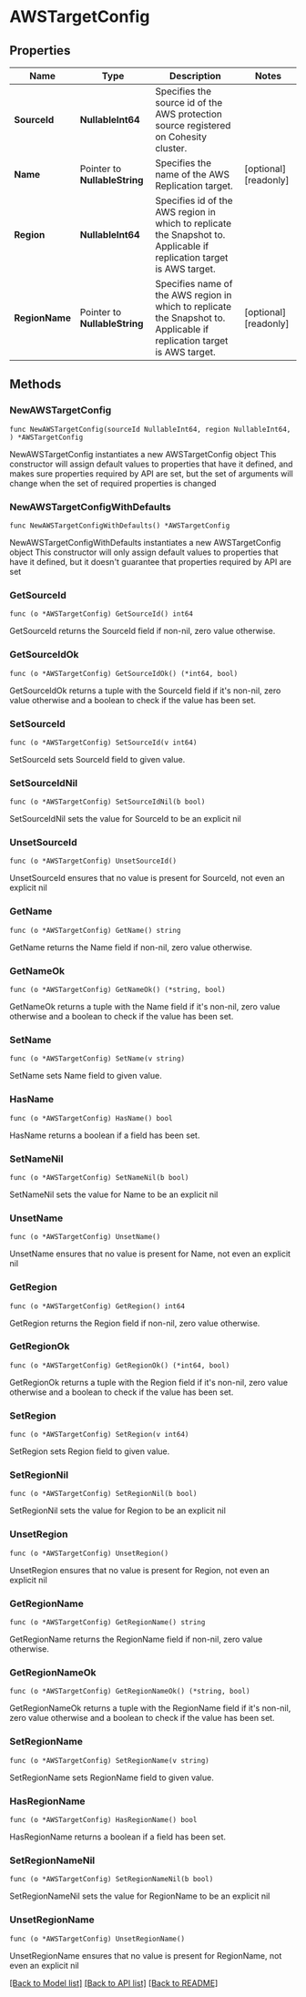 # AWSTargetConfig

## Properties

Name | Type | Description | Notes
------------ | ------------- | ------------- | -------------
**SourceId** | **NullableInt64** | Specifies the source id of the AWS protection source registered on Cohesity cluster. | 
**Name** | Pointer to **NullableString** | Specifies the name of the AWS Replication target. | [optional] [readonly] 
**Region** | **NullableInt64** | Specifies id of the AWS region in which to replicate the Snapshot to. Applicable if replication target is AWS target. | 
**RegionName** | Pointer to **NullableString** | Specifies name of the AWS region in which to replicate the Snapshot to. Applicable if replication target is AWS target. | [optional] [readonly] 

## Methods

### NewAWSTargetConfig

`func NewAWSTargetConfig(sourceId NullableInt64, region NullableInt64, ) *AWSTargetConfig`

NewAWSTargetConfig instantiates a new AWSTargetConfig object
This constructor will assign default values to properties that have it defined,
and makes sure properties required by API are set, but the set of arguments
will change when the set of required properties is changed

### NewAWSTargetConfigWithDefaults

`func NewAWSTargetConfigWithDefaults() *AWSTargetConfig`

NewAWSTargetConfigWithDefaults instantiates a new AWSTargetConfig object
This constructor will only assign default values to properties that have it defined,
but it doesn't guarantee that properties required by API are set

### GetSourceId

`func (o *AWSTargetConfig) GetSourceId() int64`

GetSourceId returns the SourceId field if non-nil, zero value otherwise.

### GetSourceIdOk

`func (o *AWSTargetConfig) GetSourceIdOk() (*int64, bool)`

GetSourceIdOk returns a tuple with the SourceId field if it's non-nil, zero value otherwise
and a boolean to check if the value has been set.

### SetSourceId

`func (o *AWSTargetConfig) SetSourceId(v int64)`

SetSourceId sets SourceId field to given value.


### SetSourceIdNil

`func (o *AWSTargetConfig) SetSourceIdNil(b bool)`

 SetSourceIdNil sets the value for SourceId to be an explicit nil

### UnsetSourceId
`func (o *AWSTargetConfig) UnsetSourceId()`

UnsetSourceId ensures that no value is present for SourceId, not even an explicit nil
### GetName

`func (o *AWSTargetConfig) GetName() string`

GetName returns the Name field if non-nil, zero value otherwise.

### GetNameOk

`func (o *AWSTargetConfig) GetNameOk() (*string, bool)`

GetNameOk returns a tuple with the Name field if it's non-nil, zero value otherwise
and a boolean to check if the value has been set.

### SetName

`func (o *AWSTargetConfig) SetName(v string)`

SetName sets Name field to given value.

### HasName

`func (o *AWSTargetConfig) HasName() bool`

HasName returns a boolean if a field has been set.

### SetNameNil

`func (o *AWSTargetConfig) SetNameNil(b bool)`

 SetNameNil sets the value for Name to be an explicit nil

### UnsetName
`func (o *AWSTargetConfig) UnsetName()`

UnsetName ensures that no value is present for Name, not even an explicit nil
### GetRegion

`func (o *AWSTargetConfig) GetRegion() int64`

GetRegion returns the Region field if non-nil, zero value otherwise.

### GetRegionOk

`func (o *AWSTargetConfig) GetRegionOk() (*int64, bool)`

GetRegionOk returns a tuple with the Region field if it's non-nil, zero value otherwise
and a boolean to check if the value has been set.

### SetRegion

`func (o *AWSTargetConfig) SetRegion(v int64)`

SetRegion sets Region field to given value.


### SetRegionNil

`func (o *AWSTargetConfig) SetRegionNil(b bool)`

 SetRegionNil sets the value for Region to be an explicit nil

### UnsetRegion
`func (o *AWSTargetConfig) UnsetRegion()`

UnsetRegion ensures that no value is present for Region, not even an explicit nil
### GetRegionName

`func (o *AWSTargetConfig) GetRegionName() string`

GetRegionName returns the RegionName field if non-nil, zero value otherwise.

### GetRegionNameOk

`func (o *AWSTargetConfig) GetRegionNameOk() (*string, bool)`

GetRegionNameOk returns a tuple with the RegionName field if it's non-nil, zero value otherwise
and a boolean to check if the value has been set.

### SetRegionName

`func (o *AWSTargetConfig) SetRegionName(v string)`

SetRegionName sets RegionName field to given value.

### HasRegionName

`func (o *AWSTargetConfig) HasRegionName() bool`

HasRegionName returns a boolean if a field has been set.

### SetRegionNameNil

`func (o *AWSTargetConfig) SetRegionNameNil(b bool)`

 SetRegionNameNil sets the value for RegionName to be an explicit nil

### UnsetRegionName
`func (o *AWSTargetConfig) UnsetRegionName()`

UnsetRegionName ensures that no value is present for RegionName, not even an explicit nil

[[Back to Model list]](../README.md#documentation-for-models) [[Back to API list]](../README.md#documentation-for-api-endpoints) [[Back to README]](../README.md)


